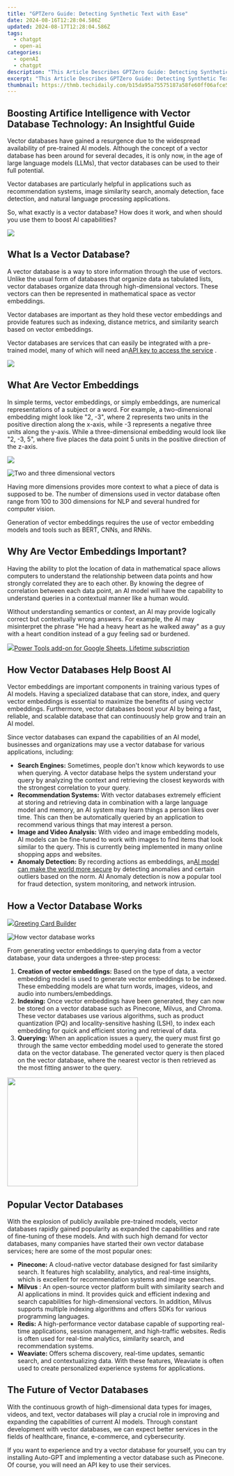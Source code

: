 ```yaml
---
title: "GPTZero Guide: Detecting Synthetic Text with Ease"
date: 2024-08-16T12:28:04.586Z
updated: 2024-08-17T12:28:04.586Z
tags:
  - chatgpt
  - open-ai
categories:
  - openAI
  - chatgpt
description: "This Article Describes GPTZero Guide: Detecting Synthetic Text with Ease"
excerpt: "This Article Describes GPTZero Guide: Detecting Synthetic Text with Ease"
thumbnail: https://thmb.techidaily.com/b15da95a75575187a58fe60ff06afce56cf37bc750905abb4530851c744c2b18.jpg
---
```


## Boosting Artifice Intelligence with Vector Database Technology: An Insightful Guide

 Vector databases have gained a resurgence due to the widespread availability of pre-trained AI models. Although the concept of a vector database has been around for several decades, it is only now, in the age of large language models (LLMs), that vector databases can be used to their full potential.

 Vector databases are particularly helpful in applications such as recommendation systems, image similarity search, anomaly detection, face detection, and natural language processing applications.

 So, what exactly is a vector database? How does it work, and when should you use them to boost AI capabilities?

<!-- affiliate ads begin -->
<a href="https://estore.macxdvd.com/order/checkout.php?PRODS=4526659&QTY=1&AFFILIATE=108875&CART=1"><img src="https://www.macxdvd.com/affiliate/new-banner/vcp-500x500.jpg" border="0"></a>
<!-- affiliate ads end -->
## What Is a Vector Database?

 A vector database is a way to store information through the use of vectors. Unlike the usual form of databases that organize data as tabulated lists, vector databases organize data through high-dimensional vectors. These vectors can then be represented in mathematical space as vector embeddings.

 Vector databases are important as they hold these vector embeddings and provide features such as indexing, distance metrics, and similarity search based on vector embeddings.

 Vector databases are services that can easily be integrated with a pre-trained model, many of which will need an[API key to access the service](https://www.makeuseof.com/chatgpt-api-complete-guide/) .

<!-- affiliate ads begin -->
<a href="https://secure.2checkout.com/order/checkout.php?PRODS=3851655&QTY=1&AFFILIATE=108875&CART=1"><img src="http://www.aiseesoft.com/avangate/30p/banner.jpg" border="0"></a>
<!-- affiliate ads end -->
## What Are Vector Embeddings

 In simple terms, vector embeddings, or simply embeddings, are numerical representations of a subject or a word. For example, a two-dimensional embedding might look like "2, -3", where 2 represents two units in the positive direction along the x-axis, while -3 represents a negative three units along the y-axis. While a three-dimensional embedding would look like "2, -3, 5", where five places the data point 5 units in the positive direction of the z-axis.

<!-- affiliate ads begin -->
<a href="https://store.revouninstaller.com/order/checkout.php?PRODS=27889512&QTY=1&AFFILIATE=108875&CART=1"><img src="https://secure.avangate.com/images/merchant/4282ec8de8c9be897e7aff4aa231b1a4/728__90.jpg" border="0"></a>
<!-- affiliate ads end -->
![Two and three dimensional vectors](https://static1.makeuseofimages.com/wordpress/wp-content/uploads/wm/2023/05/dimensional-vector.jpg)

 Having more dimensions provides more context to what a piece of data is supposed to be. The number of dimensions used in vector database often range from 100 to 300 dimensions for NLP and several hundred for computer vision.

 Generation of vector embeddings requires the use of vector embedding models and tools such as BERT, CNNs, and RNNs.

## Why Are Vector Embeddings Important?

 Having the ability to plot the location of data in mathematical space allows computers to understand the relationship between data points and how strongly correlated they are to each other. By knowing the degree of correlation between each data point, an AI model will have the capability to understand queries in a contextual manner like a human would.

 Without understanding semantics or context, an AI may provide logically correct but contextually wrong answers. For example, the AI may misinterpret the phrase "He had a heavy heart as he walked away" as a guy with a heart condition instead of a guy feeling sad or burdened.

<!-- affiliate ads begin -->
<a href="https://secure.2checkout.com/order/checkout.php?PRODS=4726807&QTY=1&AFFILIATE=108875&CART=1"><img src="https://secure.avangate.com/images/merchant/c14a8df1e1b4d5297e9cb30cb34d5a00/products/copy_copy_power-tools-48.png" border="0">Power Tools add-on for Google Sheets, Lifetime subscription</a>
<!-- affiliate ads end -->
## How Vector Databases Help Boost AI

 Vector embeddings are important components in training various types of AI models. Having a specialized database that can store, index, and query vector embeddings is essential to maximize the benefits of using vector embeddings. Furthermore, vector databases boost your AI by being a fast, reliable, and scalable database that can continuously help grow and train an AI model.

 Since vector databases can expand the capabilities of an AI model, businesses and organizations may use a vector database for various applications, including:

* **Search Engines:** Sometimes, people don't know which keywords to use when querying. A vector database helps the system understand your query by analyzing the context and retrieving the closest keywords with the strongest correlation to your query.
* **Recommendation Systems:** With vector databases extremely efficient at storing and retrieving data in combination with a large language model and memory, an AI system may learn things a person likes over time. This can then be automatically queried by an application to recommend various things that may interest a person.
* **Image and Video Analysis:** With video and image embedding models, AI models can be fine-tuned to work with images to find items that look similar to the query. This is currently being implemented in many online shopping apps and websites.
* **Anomaly Detection:** By recording actions as embeddings, an[AI model can make the world more secure](https://www.makeuseof.com/ai-cybersecurity-making-world-more-secure/) by detecting anomalies and certain outliers based on the norm. AI Anomaly detection is now a popular tool for fraud detection, system monitoring, and network intrusion.

## How a Vector Database Works

<!-- affiliate ads begin -->
<a href="https://secure.2checkout.com/order/checkout.php?PRODS=2067133&QTY=1&AFFILIATE=108875&CART=1"><img src="https://www.pearlmountainsoft.com/n_img/product/gcb/banScrn.jpg" border="0">Greeting Card Builder</a>
<!-- affiliate ads end -->
![How vector database works](https://static1.makeuseofimages.com/wordpress/wp-content/uploads/2023/05/step-by-step.jpg)

 From generating vector embeddings to querying data from a vector database, your data undergoes a three-step process:

1. **Creation of vector embeddings:** Based on the type of data, a vector embedding model is used to generate vector embeddings to be indexed. These embedding models are what turn words, images, videos, and audio into numbers/embeddings.
2. **Indexing:** Once vector embeddings have been generated, they can now be stored on a vector database such as Pinecone, Milvus, and Chroma. These vector databases use various algorithms, such as product quantization (PQ) and locality-sensitive hashing (LSH), to index each embedding for quick and efficient storing and retrieval of data.
3. **Querying:** When an application issues a query, the query must first go through the same vector embedding model used to generate the stored data on the vector database. The generated vector query is then placed on the vector database, where the nearest vector is then retrieved as the most fitting answer to the query.

<!-- affiliate ads begin -->
<a href="https://modlily.sjv.io/c/5597632/2072819/17059" target="_top" id="2072819"><img src="//a.impactradius-go.com/display-ad/17059-2072819" border="0" alt="" width="300" height="250"/></a><img height="0" width="0" src="https://imp.pxf.io/i/5597632/2072819/17059" style="position:absolute;visibility:hidden;" border="0" />
<!-- affiliate ads end -->
## Popular Vector Databases

 With the explosion of publicly available pre-trained models, vector databases rapidly gained popularity as expanded the capabilities and rate of fine-tuning of these models. And with such high demand for vector databases, many companies have started their own vector database services; here are some of the most popular ones:

* **Pinecone:** A cloud-native vector database designed for fast similarity search. It features high scalability, analytics, and real-time insights, which is excellent for recommendation systems and image searches.
* **Milvus** : An open-source vector platform built with similarity search and AI applications in mind. It provides quick and efficient indexing and search capabilities for high-dimensional vectors. In addition, Milvus supports multiple indexing algorithms and offers SDKs for various programming languages.
* **Redis:** A high-performance vector database capable of supporting real-time applications, session management, and high-traffic websites. Redis is often used for real-time analytics, similarity search, and recommendation systems.
* **Weaviate:** Offers schema discovery, real-time updates, semantic search, and contextualizing data. With these features, Weaviate is often used to create personalized experience systems for applications.

## The Future of Vector Databases

 With the continuous growth of high-dimensional data types for images, videos, and text, vector databases will play a crucial role in improving and expanding the capabilities of current AI models. Through constant development with vector databases, we can expect better services in the fields of healthcare, finance, e-commerce, and cybersecurity.

 If you want to experience and try a vector database for yourself, you can try installing Auto-GPT and implementing a vector database such as Pinecone. Of course, you will need an API key to use their services.


<ins class="adsbygoogle"
     style="display:block"
     data-ad-format="autorelaxed"
     data-ad-client="ca-pub-7571918770474297"
     data-ad-slot="1223367746"></ins>



<ins class="adsbygoogle"
     style="display:block"
     data-ad-client="ca-pub-7571918770474297"
     data-ad-slot="8358498916"
     data-ad-format="auto"
     data-full-width-responsive="true"></ins>


